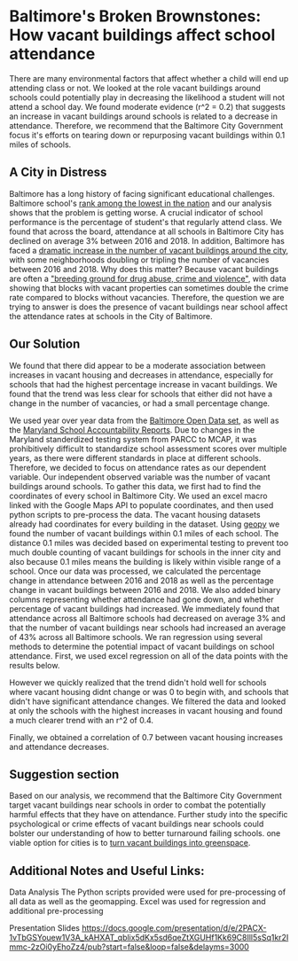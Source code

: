 # Baltimore's Broken Brownstones: How vacant buildings affect school attendance
There are many environmental factors that affect whether a child will end up attending class or not. We looked at the role vacant buildings around schools could potentially play in decreasing the likelihood a student will not attend a school day. We found moderate evidence (r^2 = 0.2) that suggests an increase in vacant buildings around schools is related to a decrease in attendance. Therefore, we recommend that the Baltimore City Government focus it's efforts on tearing down or repurposing vacant buildings within 0.1 miles of schools.

## A City in Distress
Baltimore has a long history of facing significant educational challenges. Baltimore school's [rank among the lowest in the nation](https://www.baltimoresun.com/education/bs-md-nations-report-card-20180409-story.html) and our analysis shows that the problem is getting worse. A crucial indicator of school performance is the percentage of student's that regularly attend class. We found that across the board, attendance at all schools in Baltimore City has declined on average 3% between 2016 and 2018. In addition, Baltimore has faced a [dramatic increase in the number of vacant buildings around the city](https://publicservicescholars.umbc.edu/files/2018/09/Vacant-Housing-Final-2.pdf), with some neighborhoods doubling or tripling the number of vacancies between 2016 and 2018. Why does this matter? Because vacant buildings are often a ["breeding ground for drug abuse, crime and violence"](https://www.citylab.com/equity/2018/07/vacancy-americas-other-housing-crisis/565901/), with data showing that blocks with vacant properties can sometimes double the crime rate compared to blocks without vacancies. Therefore, the question we are trying to answer is does the presence of vacant buildings near school affect the attendance rates at schools in the City of Baltimore.
  
## Our Solution
  We found that there did appear to be a moderate association between increases in vacant housing and decreases in attendance, especially for schools that had the highest percentage increase in vacant buildings. We found that the trend was less clear for schools that either did not have a change in the number of vacancies, or had a small percentage change.
  
  We used year over year data from the [Baltimore Open Data set](https://data.baltimorecity.gov/), as well as the [Maryland School Accountability Reports](https://reportcard.msde.maryland.gov/). Due to changes in the Maryland standerdized testing system from PARCC to MCAP, it was prohibitively difficult to standardize school assessment scores over multiple years, as there were different standards in place at different schools. Therefore, we decided to focus on attendance rates as our dependent variable. Our independent observed variable was the number of vacant buildings around schools. To gather this data, we first had to find the coordinates of every school in Baltimore City. We used an excel macro linked with the Google Maps API to populate coordinates, and then used python scripts to pre-process the data. The vacant housing datasets already had coordinates for every building in the dataset. Using [geopy](https://geopy.readthedocs.io/en/stable/) we found the number of vacant buildings within 0.1 miles of each school. The distance 0.1 miles was decided based on experimental testing to prevent too much double counting of vacant buildings for schools in the inner city and also because 0.1 miles means the building is likely within visible range of a school.
  Once our data was processed, we calculated the percentage change in attendance between 2016 and 2018 as well as the percentage change in vacant buildings between 2016 and 2018. We also added binary columns representing whether attendance had gone down, and whether percentage of vacant buildings had increased. We immediately found that attendance across all Baltimore schools had decreased on average 3% and that the number of vacant buildings near schools had increased an average of 43% across all Baltimore schools. We ran regression using several methods to determine the potential impact of vacant buildings on school attendance. First, we used excel regression on all of the data points with the results below.
  
  
 However we quickly realized that the trend didn't hold well for schools where vacant housing didnt change or was 0 to begin with, and schools that didn't have significant attendance changes. We filtered the data and looked at only the schools with the highest increases in vacant housing and found a much clearer trend with an r^2 of 0.4.
 
 
 
 Finally, we obtained a correlation of 0.7 between vacant housing increases and attendance decreases.
 
  
  
  
## Suggestion section
  Based on our analysis, we recommend that the Baltimore City Government target vacant buildings near schools in order to combat the potentially harmful effects that they have on attendance. Further study into the specific psychological or crime effects of vacant buildings near schools could bolster our understanding of how to better turnaround failing schools. one viable option for cities is to [turn vacant buildings into greenspace](https://urbanland.uli.org/economy-markets-trends/from-vacant-properties-to-green-space/).

## Additional Notes and Useful Links:

Data Analysis
The Python scripts provided were used for pre-processing of all data as well as the geomapping.
Excel was used for regression and additional pre-processing

Presentation Slides
https://docs.google.com/presentation/d/e/2PACX-1vTbGSYouew1V3A_kAHXAT_qblix5dKx5sd6qeZtXGUHf1Kk69C8Ill5sSq1kr2Immc-2zOi0yEhoZz4/pub?start=false&loop=false&delayms=3000
